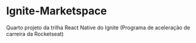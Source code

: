 # Ignite-Marketspace
Quarto projeto da trilha React Native do Ignite (Programa de aceleração de carreira da Rocketseat)
